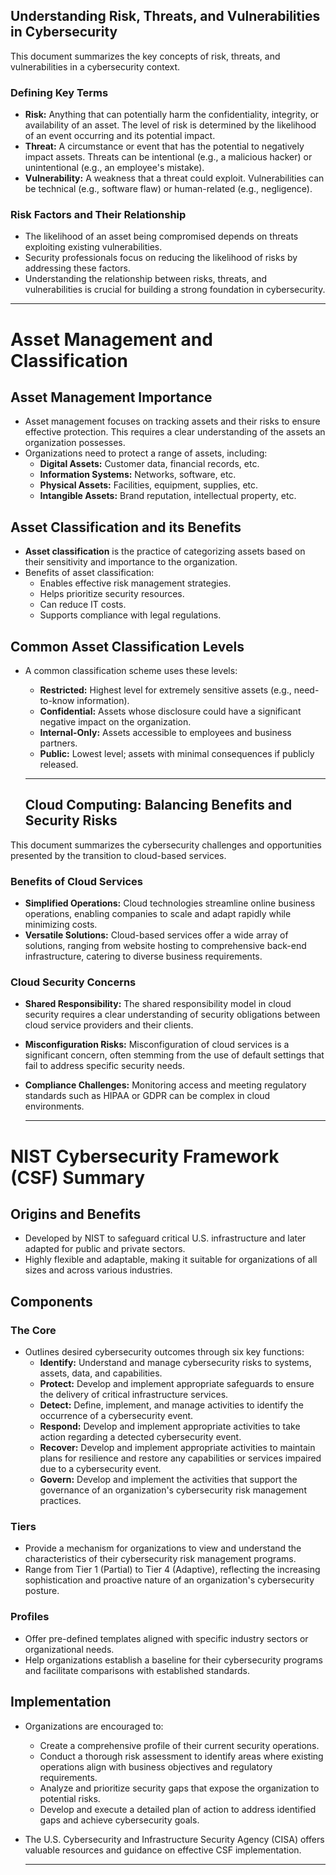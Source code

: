 ## Understanding Risk, Threats, and Vulnerabilities in Cybersecurity

This document summarizes the key concepts of risk, threats, and vulnerabilities in a cybersecurity context.

### Defining Key Terms

- **Risk:** Anything that can potentially harm the confidentiality, integrity, or availability of an asset. The level of risk is determined by the likelihood of an event occurring and its potential impact.
- **Threat:** A circumstance or event that has the potential to negatively impact assets. Threats can be intentional (e.g., a malicious hacker) or unintentional (e.g., an employee's mistake).
- **Vulnerability:** A weakness that a threat could exploit. Vulnerabilities can be technical (e.g., software flaw) or human-related (e.g., negligence).

### Risk Factors and Their Relationship

- The likelihood of an asset being compromised depends on threats exploiting existing vulnerabilities.
- Security professionals focus on reducing the likelihood of risks by addressing these factors.
- Understanding the relationship between risks, threats, and vulnerabilities is crucial for building a strong foundation in cybersecurity.

---

# Asset Management and Classification

## Asset Management Importance

- Asset management focuses on tracking assets and their risks to ensure effective protection. This requires a clear understanding of the assets an organization possesses.
- Organizations need to protect a range of assets, including:
  - **Digital Assets:** Customer data, financial records, etc.
  - **Information Systems:** Networks, software, etc.
  - **Physical Assets:** Facilities, equipment, supplies, etc.
  - **Intangible Assets:** Brand reputation, intellectual property, etc.

## Asset Classification and its Benefits

- **Asset classification** is the practice of categorizing assets based on their sensitivity and importance to the organization.
- Benefits of asset classification:
  - Enables effective risk management strategies.
  - Helps prioritize security resources.
  - Can reduce IT costs.
  - Supports compliance with legal regulations.

## Common Asset Classification Levels

- A common classification scheme uses these levels:

  - **Restricted:** Highest level for extremely sensitive assets (e.g., need-to-know information).
  - **Confidential:** Assets whose disclosure could have a significant negative impact on the organization.
  - **Internal-Only:** Assets accessible to employees and business partners.
  - **Public:** Lowest level; assets with minimal consequences if publicly released.

  ***

  ## Cloud Computing: Balancing Benefits and Security Risks

This document summarizes the cybersecurity challenges and opportunities presented by the transition to cloud-based services.

### Benefits of Cloud Services

- **Simplified Operations:** Cloud technologies streamline online business operations, enabling companies to scale and adapt rapidly while minimizing costs.
- **Versatile Solutions:** Cloud-based services offer a wide array of solutions, ranging from website hosting to comprehensive back-end infrastructure, catering to diverse business requirements.

### Cloud Security Concerns

- **Shared Responsibility:** The shared responsibility model in cloud security requires a clear understanding of security obligations between cloud service providers and their clients.
- **Misconfiguration Risks:** Misconfiguration of cloud services is a significant concern, often stemming from the use of default settings that fail to address specific security needs.
- **Compliance Challenges:** Monitoring access and meeting regulatory standards such as HIPAA or GDPR can be complex in cloud environments.

  ***

# NIST Cybersecurity Framework (CSF) Summary

## Origins and Benefits

- Developed by NIST to safeguard critical U.S. infrastructure and later adapted for public and private sectors.
- Highly flexible and adaptable, making it suitable for organizations of all sizes and across various industries.

## Components

### The Core

- Outlines desired cybersecurity outcomes through six key functions:
  - **Identify:** Understand and manage cybersecurity risks to systems, assets, data, and capabilities.
  - **Protect:** Develop and implement appropriate safeguards to ensure the delivery of critical infrastructure services.
  - **Detect:** Define, implement, and manage activities to identify the occurrence of a cybersecurity event.
  - **Respond:** Develop and implement appropriate activities to take action regarding a detected cybersecurity event.
  - **Recover:** Develop and implement appropriate activities to maintain plans for resilience and restore any capabilities or services impaired due to a cybersecurity event.
  - **Govern:** Develop and implement the activities that support the governance of an organization's cybersecurity risk management practices.

### Tiers

- Provide a mechanism for organizations to view and understand the characteristics of their cybersecurity risk management programs.
- Range from Tier 1 (Partial) to Tier 4 (Adaptive), reflecting the increasing sophistication and proactive nature of an organization's cybersecurity posture.

### Profiles

- Offer pre-defined templates aligned with specific industry sectors or organizational needs.
- Help organizations establish a baseline for their cybersecurity programs and facilitate comparisons with established standards.

## Implementation

- Organizations are encouraged to:

  - Create a comprehensive profile of their current security operations.
  - Conduct a thorough risk assessment to identify areas where existing operations align with business objectives and regulatory requirements.
  - Analyze and prioritize security gaps that expose the organization to potential risks.
  - Develop and execute a detailed plan of action to address identified gaps and achieve cybersecurity goals.

- The U.S. Cybersecurity and Infrastructure Security Agency (CISA) offers valuable resources and guidance on effective CSF implementation.

  ***
